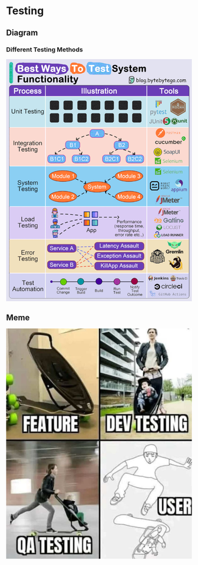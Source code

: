 # Testing

## Diagram

### Different Testing Methods

![Testing](images/testing.gif)

## Meme

![](images/feature_dev_testing_qa_user.jpeg)
